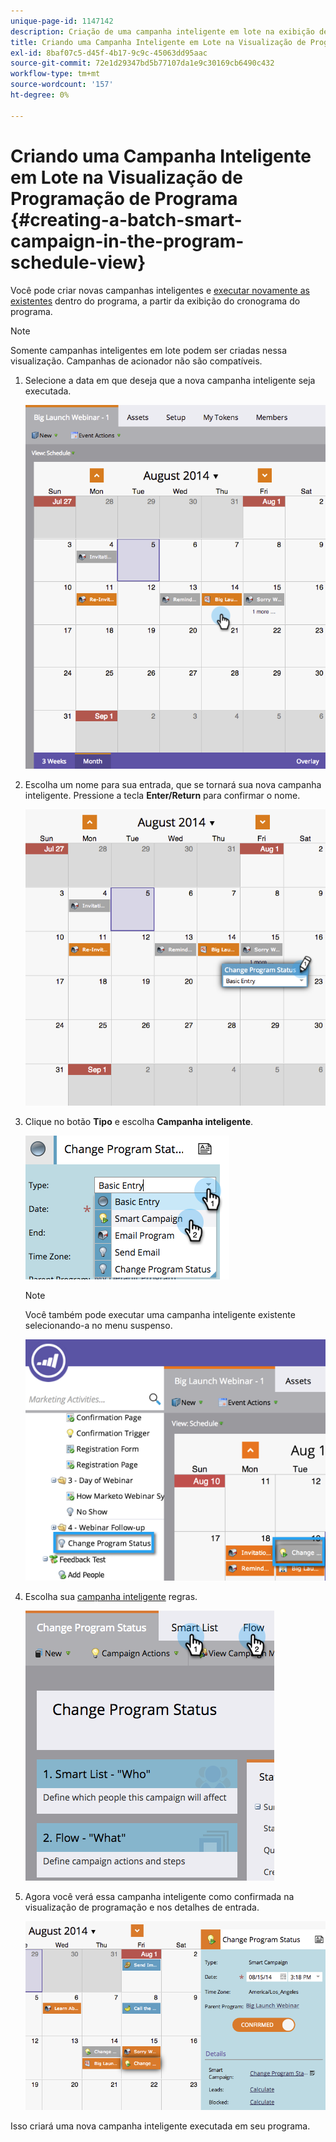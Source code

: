 ```yaml
---
unique-page-id: 1147142
description: Criação de uma campanha inteligente em lote na exibição de programação do programa - Documentos do Marketo - Documentação do produto
title: Criando uma Campanha Inteligente em Lote na Visualização de Programação de Programa
exl-id: 8baf07c5-d45f-4b17-9c9c-45063dd95aac
source-git-commit: 72e1d29347bd5b77107da1e9c30169cb6490c432
workflow-type: tm+mt
source-wordcount: '157'
ht-degree: 0%

---
```


# Criando uma Campanha Inteligente em Lote na Visualização de Programação de Programa {#creating-a-batch-smart-campaign-in-the-program-schedule-view}

Você pode criar novas campanhas inteligentes e [executar novamente as existentes](/help/marketo/product-docs/core-marketo-concepts/programs/program-schedule-view/rerun-a-smart-campaign-in-the-program-schedule-view.md) dentro do programa, a partir da exibição do cronograma do programa.

>[!NOTE]
>
>Somente campanhas inteligentes em lote podem ser criadas nessa visualização. Campanhas de acionador não são compatíveis.

1. Selecione a data em que deseja que a nova campanha inteligente seja executada.

   ![](assets/image2014-9-23-15-3a28-3a20.png)

1. Escolha um nome para sua entrada, que se tornará sua nova campanha inteligente. Pressione a tecla **Enter/Return** para confirmar o nome.

   ![](assets/image2014-9-23-15-3a28-3a28.png)

1. Clique no botão **Tipo** e escolha **Campanha inteligente**.

   ![](assets/typechoose.png)

   >[!NOTE]
   >
   >Você também pode executar uma campanha inteligente existente selecionando-a no menu suspenso.

   ![](assets/four.png)

1. Escolha sua [campanha inteligente](/help/marketo/product-docs/core-marketo-concepts/smart-campaigns/creating-a-smart-campaign/create-a-new-smart-campaign.md) regras.

   ![](assets/changeprogramstatus-hands.png)

1. Agora você verá essa campanha inteligente como confirmada na visualização de programação e nos detalhes de entrada.

   ![](assets/image2014-9-23-15-3a29-3a57.png)

Isso criará uma nova campanha inteligente executada em seu programa.
